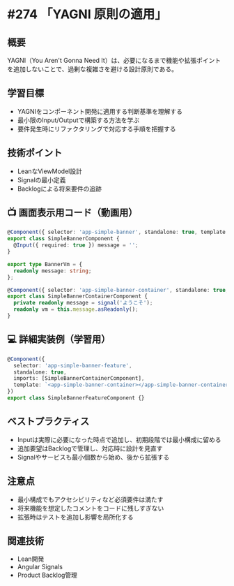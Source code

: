 # #274 「YAGNI 原則の適用」

## 概要
YAGNI（You Aren't Gonna Need It）は、必要になるまで機能や拡張ポイントを追加しないことで、過剰な複雑さを避ける設計原則である。

## 学習目標
- YAGNIをコンポーネント開発に適用する判断基準を理解する
- 最小限のInput/Outputで構築する方法を学ぶ
- 要件発生時にリファクタリングで対応する手順を把握する

## 技術ポイント
- LeanなViewModel設計
- Signalの最小定義
- Backlogによる将来要件の追跡

## 📺 画面表示用コード（動画用）
```typescript
@Component({ selector: 'app-simple-banner', standalone: true, template: `<section class="banner">{{ message }}</section>` })
export class SimpleBannerComponent {
  @Input({ required: true }) message = '';
}
```

```typescript
export type BannerVm = {
  readonly message: string;
};
```

```typescript
@Component({ selector: 'app-simple-banner-container', standalone: true, imports: [SimpleBannerComponent], template: `<app-simple-banner [message]="vm()"></app-simple-banner>` })
export class SimpleBannerContainerComponent {
  private readonly message = signal('ようこそ');
  readonly vm = this.message.asReadonly();
}
```

## 💻 詳細実装例（学習用）
```typescript
@Component({
  selector: 'app-simple-banner-feature',
  standalone: true,
  imports: [SimpleBannerContainerComponent],
  template: `<app-simple-banner-container></app-simple-banner-container>`
})
export class SimpleBannerFeatureComponent {}
```

## ベストプラクティス
- Inputは実際に必要になった時点で追加し、初期段階では最小構成に留める
- 追加要望はBacklogで管理し、対応時に設計を見直す
- Signalやサービスも最小個数から始め、後から拡張する

## 注意点
- 最小構成でもアクセシビリティなど必須要件は満たす
- 将来機能を想定したコメントをコードに残しすぎない
- 拡張時はテストを追加し影響を局所化する

## 関連技術
- Lean開発
- Angular Signals
- Product Backlog管理
